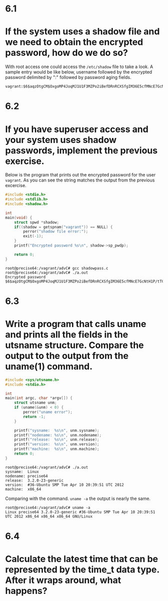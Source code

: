 # 6.1 
# If the system uses a shadow file and we need to obtain the encrypted password, how do we do so?
With root access one could access the ```/etc/shadow``` file to take a look. A sample entry would be like below, username followed by the encrypted password delimited by ":" followed by password aging fields.  
```
vagrant:$6$aqzOtgCM$OxgoMP4JoqMJ1U1F3MZPo2iBefDRnRCXSfgIM36E5cfMNcE7GcNtH1P/tTC2QY3sX3BxxJ7r/9ciScIVTa55l0:15597:0:99999:7::
```

# 6.2 
# If you have superuser access and your system uses shadow passwords, implement the previous exercise.
Below is the program that prints out the encrypted password for the user ```vagrant```. As you can see the string matches the output from the previous excercise.
```c
#include <stdio.h>
#include <stdlib.h>
#include <shadow.h>

int
main(void) {
    struct spwd *shadow;
    if((shadow = getspnam("vagrant")) == NULL) {
        perror("shadow file error:");
        exit(-1);
    }
    printf("Encrypted password %s\n", shadow->sp_pwdp);

    return 0;
}
```
```
root@precise64:/vagrant/advC# gcc shadowpass.c
root@precise64:/vagrant/advC# ./a.out
Encrypted password $6$aqzOtgCM$OxgoMP4JoqMJ1U1F3MZPo2iBefDRnRCXSfgIM36E5cfMNcE7GcNtH1P/tTC2QY3sX3BxxJ7r/9ciScIVTa55l0
```
# 6.3 
# Write a program that calls uname and prints all the fields in the utsname structure. Compare the output to the output from the uname(1) command.
```c
#include <sys/utsname.h>
#include <stdio.h>

int
main(int argc, char *argv[]) {
    struct utsname unm;
    if (uname(&unm) < 0) {
        perror("uname error");
        return -1;
    }

    printf("sysname:  %s\n", unm.sysname);
    printf("nodename: %s\n", unm.nodename);
    printf("release:  %s\n", unm.release);
    printf("version:  %s\n", unm.version);
    printf("machine:  %s\n", unm.machine);
    return 0;
}
```
```
root@precise64:/vagrant/advC# ./a.out
sysname:  Linux
nodename: precise64
release:  3.2.0-23-generic
version:  #36-Ubuntu SMP Tue Apr 10 20:39:51 UTC 2012
machine:  x86_64
```
Comparing with the command. ```uname -a``` the output is nearly the same.
```
root@precise64:/vagrant/advC# uname -a
Linux precise64 3.2.0-23-generic #36-Ubuntu SMP Tue Apr 10 20:39:51 UTC 2012 x86_64 x86_64 x86_64 GNU/Linux
```
# 6.4 
# Calculate the latest time that can be represented by the time_t data type. After it wraps around, what happens?
